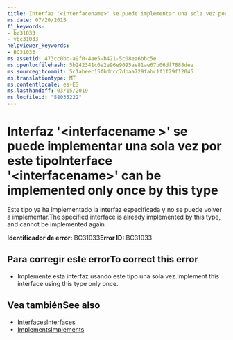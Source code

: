 ```yaml
---
title: Interfaz '<interfacename>' se puede implementar una sola vez por este tipo
ms.date: 07/20/2015
f1_keywords:
- bc31033
- vbc31033
helpviewer_keywords:
- BC31033
ms.assetid: 473cc0bc-a9f0-4ae5-b421-5c08ea6bbc5e
ms.openlocfilehash: 5b242341c0e2e96e9095ae81ae67b06df7888dea
ms.sourcegitcommit: 5c1abeec15fbddcc7dbaa729fabc1f1f29f12045
ms.translationtype: MT
ms.contentlocale: es-ES
ms.lasthandoff: 03/15/2019
ms.locfileid: "58035222"
---
```

# <a name="interface-interfacename-can-be-implemented-only-once-by-this-type"></a><span data-ttu-id="afccf-102">Interfaz '\<interfacename >' se puede implementar una sola vez por este tipo</span><span class="sxs-lookup"><span data-stu-id="afccf-102">Interface '\<interfacename>' can be implemented only once by this type</span></span>
<span data-ttu-id="afccf-103">Este tipo ya ha implementado la interfaz especificada y no se puede volver a implementar.</span><span class="sxs-lookup"><span data-stu-id="afccf-103">The specified interface is already implemented by this type, and cannot be implemented again.</span></span>  
  
 <span data-ttu-id="afccf-104">**Identificador de error:** BC31033</span><span class="sxs-lookup"><span data-stu-id="afccf-104">**Error ID:** BC31033</span></span>  
  
## <a name="to-correct-this-error"></a><span data-ttu-id="afccf-105">Para corregir este error</span><span class="sxs-lookup"><span data-stu-id="afccf-105">To correct this error</span></span>  
  
-   <span data-ttu-id="afccf-106">Implemente esta interfaz usando este tipo una sola vez.</span><span class="sxs-lookup"><span data-stu-id="afccf-106">Implement this interface using this type only once.</span></span>  
  
## <a name="see-also"></a><span data-ttu-id="afccf-107">Vea también</span><span class="sxs-lookup"><span data-stu-id="afccf-107">See also</span></span>

- [<span data-ttu-id="afccf-108">Interfaces</span><span class="sxs-lookup"><span data-stu-id="afccf-108">Interfaces</span></span>](../../visual-basic/programming-guide/language-features/interfaces/index.md)
- [<span data-ttu-id="afccf-109">Implements</span><span class="sxs-lookup"><span data-stu-id="afccf-109">Implements</span></span>](../../visual-basic/language-reference/statements/implements-clause.md)
